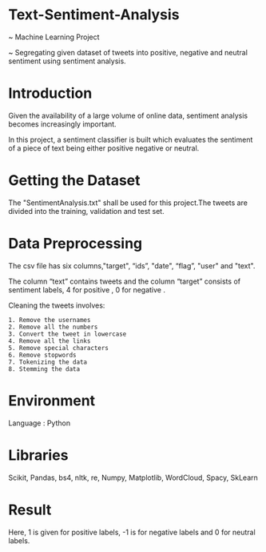 # Text-Sentiment-Analysis
~ Machine Learning Project

~ Segregating given dataset of tweets into positive, negative and neutral sentiment using sentiment analysis.

# Introduction

Given the availability of a large volume of online data, sentiment analysis becomes increasingly important. 

In this project, a sentiment classifier is built which evaluates the sentiment of a piece of text being either positive negative or neutral.

# Getting the Dataset
The "SentimentAnalysis.txt" shall be used for this project.The tweets are divided into the training, validation and test set.

# Data Preprocessing
The csv file has six columns,"target", “ids”, "date", “flag”, "user" and "text".

The column “text” contains tweets and the column “target” consists of sentiment labels, 4 for positive , 0 for negative . 

Cleaning the tweets involves:

    1. Remove the usernames
    2. Remove all the numbers
    3. Convert the tweet in lowercase
    4. Remove all the links
    5. Remove special characters
    6. Remove stopwords 
    7. Tokenizing the data
    8. Stemming the data

# Environment
Language : Python

# Libraries 
Scikit, Pandas, bs4, nltk, re, Numpy, Matplotlib, WordCloud, Spacy, SkLearn

# Result
Here, 1 is given for positive labels, -1 is for negative labels and 0 for neutral labels.
